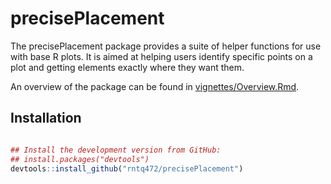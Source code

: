 
<!-- README.md is generated from README.Rmd. Please edit that file -->

# precisePlacement

The precisePlacement package provides a suite of helper functions for
use with base R plots. It is aimed at helping users identify specific
points on a plot and getting elements exactly where they want them.

An overview of the package can be found in
[vignettes/Overview.Rmd](https://github.com/rntq472/precisePlacement/blob/master/vignettes/Overview.Rmd).

## Installation

``` r

## Install the development version from GitHub:
## install.packages("devtools")
devtools::install_github("rntq472/precisePlacement")
```
